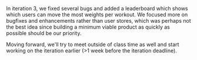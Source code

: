 In iteration 3, we fixed several bugs and added a leaderboard which shows which users can move the most weights per workout.
We focused more on bugfixes and enhancements rather than user stores, which was perhaps not the best idea since building a minimum viable product
as quickly as possible should be our priority.

Moving forward, we'll try to meet outside of class time as well and start working on the iteration earlier (>1 week before the iteration deadline).
